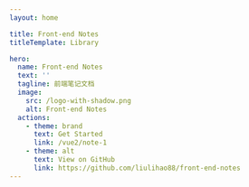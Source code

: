 ```yaml
---
layout: home

title: Front-end Notes
titleTemplate: Library

hero:
  name: Front-end Notes
  text: ''
  tagline: 前端笔记文档
  image:
    src: /logo-with-shadow.png
    alt: Front-end Notes
  actions:
    - theme: brand
      text: Get Started
      link: /vue2/note-1
    - theme: alt
      text: View on GitHub
      link: https://github.com/liulihao88/front-end-notes
---
```


<script setup lang="ts">
import { onMounted } from 'vue'
import { fetchVersion } from './.vitepress/utils/fetchVersion'

onMounted(() => {
  fetchVersion()
})
</script>
